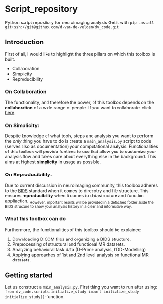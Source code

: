 # Script_repository
  Python script repository for neuroimaging analysis
Get it with `pip install git+ssh://git@github.com/d-van-de-velden/dv_code.git`



## Introduction
  First of all, I would like to highlight the three pillars on which this toolbox is built.
- Collaboration
- Simplicity
- Reproducibility

### On Collaboration:
  The functionality, and therefore the power, of this toolbox depends on the **collaboration** of a wide range of people. If you want to collaborate, click [here](https://www.skeidelab.com/).
  
### On Simplicity:
  Despite knowledge of what tools, steps and analysis you want to perform the *only* thing you have to do is create a `main_analysis.py` script to code (serves also as documentation) your computational analysis. Functionalities of this toolbox will provide funtions to use that allow you to customize your analysis flow and takes care about everything else in the background. This aims at highest **simplicity** in usage as possible.
  
### On Reproducibility:
  Due to current discussion in neuroimaging community, this toolbox adheres to the [BIDS](https://bids.neuroimaging.io/) standard when it comes to direcotry and file structure. This ensures **reproducibility** when it comes to datastructure and function appliaction.
<sub>However, important results will be provided in a detached folder aside  the BIDS structure to show your analysis history in a clear and informative way.</sub>


### What this toolbox can do
  Furthermore, the functionalities of this toolbox should be explained:
1. Downloading DICOM files and organizing a BIDS structure.
2. Preprocessing of structural and functional MR datasets.
3. Analyzing behavioral task data (D-Prime analysis, hDD-Modelling)
4. Applying approaches of 1st and 2nd level analysis on functional MR datasets. 


## Getting started
Let us construct a `main_analysis.py`. First thing you want to run after using:
`from dv_code.scripts.initialize_study import initialize_study`
`initialize_study()`-function.

